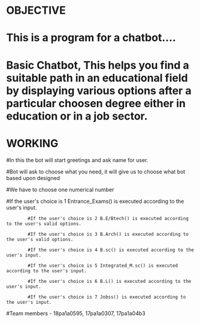 # OBJECTIVE

# This is a program for a chatbot....

# Basic Chatbot, This helps you find a suitable path in an educational field by displaying various options after a particular choosen degree either in education or in a job sector.


# WORKING

 #In this the bot will start greetings and ask name for user. 
 
 #Bot will ask to choose what you need, it will give us to choose what bot based upon designed 
 
 #We have to choose one numerical number
 
 
#If the user's choice is 1 Entrance_Exams() is executed according to the user's input. 

            #If the user's choice is 2 B.E/Btech() is executed according to the user's valid options.
            
            #If the user's choice is 3 B.Arch() is executed according to the user's valid options.
            
            #If the user's choice is 4 B.sc() is executed according to the user's input.
            
            #If the user's choice is 5 Integrated_M.sc() is executed according to the user's input.
            
            #If the user's choice is 6 B.L() is executed according to the user's input.
            
            #If the user's choice is 7 Jobss() is executed according to the user's input.

 

#Team members - 18pa1a0595, 17pa1a0307, 17pa1a04b3
